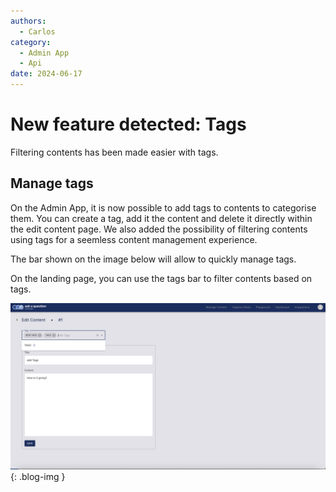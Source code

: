 ```yaml
---
authors:
  - Carlos
category:
  - Admin App
  - Api
date: 2024-06-17
---
```


# New feature detected: Tags

Filtering contents has been made easier with tags.

<!-- more -->

## Manage tags

On the Admin App, it is now possible to add tags to contents to categorise them. You can create a tag, add it the content and delete it directly within the edit content page. We also added the possibility of filtering contents using tags for a seemless content management experience.

The bar shown on the image below will allow to quickly manage tags.

On the landing page, you can use the tags bar to filter contents based on tags.

![old UI main screenshot](../images/tags-edit.png){: .blog-img }
